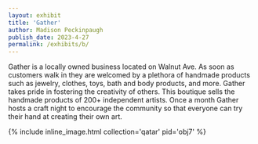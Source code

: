 ```yaml
---
layout: exhibit
title: 'Gather'
author: Madison Peckinpaugh
publish_date: 2023-4-27
permalink: /exhibits/b/
---
```


Gather is a locally owned business located on Walnut Ave. As soon as customers walk in they are welcomed by a plethora of handmade products such as jewelry, clothes, toys, bath and body products, and more. Gather takes pride in fostering the creativity of others. This boutique sells the handmade products of 200+ independent artists. Once a month Gather hosts a craft night to encourage the community so that everyone can try their hand at creating their own art. 


{% include inline_image.html collection='qatar' pid='obj7' %}



